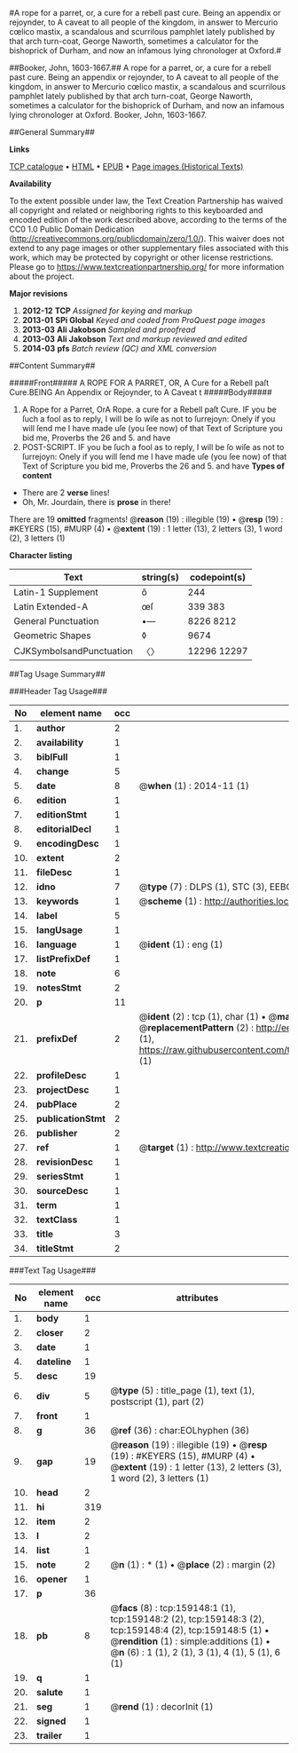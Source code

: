 #A rope for a parret, or, a cure for a rebell past cure. Being an appendix or rejoynder, to A caveat to all people of the kingdom, in answer to Mercurio cœlico mastix, a scandalous and scurrilous pamphlet lately published by that arch turn-coat, George Naworth, sometimes a calculator for the bishoprick of Durham, and now an infamous lying chronologer at Oxford.#

##Booker, John, 1603-1667.##
A rope for a parret, or, a cure for a rebell past cure. Being an appendix or rejoynder, to A caveat to all people of the kingdom, in answer to Mercurio cœlico mastix, a scandalous and scurrilous pamphlet lately published by that arch turn-coat, George Naworth, sometimes a calculator for the bishoprick of Durham, and now an infamous lying chronologer at Oxford.
Booker, John, 1603-1667.

##General Summary##

**Links**

[TCP catalogue](http://www.ota.ox.ac.uk/tcp/)  • 
[HTML](http://tei.it.ox.ac.uk/tcp/Texts-HTML/free/A77/A77089.html)  • 
[EPUB](http://tei.it.ox.ac.uk/tcp/Texts-EPUB/free/A77/A77089.epub) • 
[Page images (Historical Texts)](https://historicaltexts.jisc.ac.uk/eebo-99868912e)

**Availability**

To the extent possible under law, the Text Creation Partnership has waived all copyright and related or neighboring rights to this keyboarded and encoded edition of the work described above, according to the terms of the CC0 1.0 Public Domain Dedication (http://creativecommons.org/publicdomain/zero/1.0/). This waiver does not extend to any page images or other supplementary files associated with this work, which may be protected by copyright or other license restrictions. Please go to https://www.textcreationpartnership.org/ for more information about the project.

**Major revisions**

1. __2012-12__ __TCP__ *Assigned for keying and markup*
1. __2013-01__ __SPi Global__ *Keyed and coded from ProQuest page images*
1. __2013-03__ __Ali Jakobson__ *Sampled and proofread*
1. __2013-03__ __Ali Jakobson__ *Text and markup reviewed and edited*
1. __2014-03__ __pfs__ *Batch review (QC) and XML conversion*

##Content Summary##

#####Front#####
A ROPE FOR A PARRET, OR, A Cure for a Rebell paſt Cure.BEING An Appendix or Rejoynder, to A Caveat t
#####Body#####

1. A Rope for a Parret, OrA Rope. a cure for a Rebell paſt Cure.
IF you be ſuch a fool as to reply, I will be ſo wiſe as not to ſurrejoyn: Onely if you will ſend me I have made uſe (you ſee now) of that Text of Scripture you bid me, Proverbs the 26 and 5. and have 
1. POST-SCRIPT.
IF you be ſuch a fool as to reply, I will be ſo wiſe as not to ſurrejoyn: Onely if you will ſend me I have made uſe (you ſee now) of that Text of Scripture you bid me, Proverbs the 26 and 5. and have 
**Types of content**

  * There are 2 **verse** lines!
  * Oh, Mr. Jourdain, there is **prose** in there!

There are 19 **omitted** fragments! 
 @__reason__ (19) : illegible (19)  •  @__resp__ (19) : #KEYERS (15), #MURP (4)  •  @__extent__ (19) : 1 letter (13), 2 letters (3), 1 word (2), 3 letters (1)

**Character listing**


|Text|string(s)|codepoint(s)|
|---|---|---|
|Latin-1 Supplement|ô|244|
|Latin Extended-A|œſ|339 383|
|General Punctuation|•—|8226 8212|
|Geometric Shapes|◊|9674|
|CJKSymbolsandPunctuation|〈〉|12296 12297|

##Tag Usage Summary##

###Header Tag Usage###

|No|element name|occ|attributes|
|---|---|---|---|
|1.|__author__|2||
|2.|__availability__|1||
|3.|__biblFull__|1||
|4.|__change__|5||
|5.|__date__|8| @__when__ (1) : 2014-11 (1)|
|6.|__edition__|1||
|7.|__editionStmt__|1||
|8.|__editorialDecl__|1||
|9.|__encodingDesc__|1||
|10.|__extent__|2||
|11.|__fileDesc__|1||
|12.|__idno__|7| @__type__ (7) : DLPS (1), STC (3), EEBO-CITATION (1), PROQUEST (1), VID (1)|
|13.|__keywords__|1| @__scheme__ (1) : http://authorities.loc.gov/ (1)|
|14.|__label__|5||
|15.|__langUsage__|1||
|16.|__language__|1| @__ident__ (1) : eng (1)|
|17.|__listPrefixDef__|1||
|18.|__note__|6||
|19.|__notesStmt__|2||
|20.|__p__|11||
|21.|__prefixDef__|2| @__ident__ (2) : tcp (1), char (1)  •  @__matchPattern__ (2) : ([0-9\-]+):([0-9IVX]+) (1), (.+) (1)  •  @__replacementPattern__ (2) : http://eebo.chadwyck.com/downloadtiff?vid=$1&page=$2 (1), https://raw.githubusercontent.com/textcreationpartnership/Texts/master/tcpchars.xml#$1 (1)|
|22.|__profileDesc__|1||
|23.|__projectDesc__|1||
|24.|__pubPlace__|2||
|25.|__publicationStmt__|2||
|26.|__publisher__|2||
|27.|__ref__|1| @__target__ (1) : http://www.textcreationpartnership.org/docs/. (1)|
|28.|__revisionDesc__|1||
|29.|__seriesStmt__|1||
|30.|__sourceDesc__|1||
|31.|__term__|1||
|32.|__textClass__|1||
|33.|__title__|3||
|34.|__titleStmt__|2||


###Text Tag Usage###

|No|element name|occ|attributes|
|---|---|---|---|
|1.|__body__|1||
|2.|__closer__|2||
|3.|__date__|1||
|4.|__dateline__|1||
|5.|__desc__|19||
|6.|__div__|5| @__type__ (5) : title_page (1), text (1), postscript (1), part (2)|
|7.|__front__|1||
|8.|__g__|36| @__ref__ (36) : char:EOLhyphen (36)|
|9.|__gap__|19| @__reason__ (19) : illegible (19)  •  @__resp__ (19) : #KEYERS (15), #MURP (4)  •  @__extent__ (19) : 1 letter (13), 2 letters (3), 1 word (2), 3 letters (1)|
|10.|__head__|2||
|11.|__hi__|319||
|12.|__item__|2||
|13.|__l__|2||
|14.|__list__|1||
|15.|__note__|2| @__n__ (1) : * (1)  •  @__place__ (2) : margin (2)|
|16.|__opener__|1||
|17.|__p__|36||
|18.|__pb__|8| @__facs__ (8) : tcp:159148:1 (1), tcp:159148:2 (2), tcp:159148:3 (2), tcp:159148:4 (2), tcp:159148:5 (1)  •  @__rendition__ (1) : simple:additions (1)  •  @__n__ (6) : 1 (1), 2 (1), 3 (1), 4 (1), 5 (1), 6 (1)|
|19.|__q__|1||
|20.|__salute__|1||
|21.|__seg__|1| @__rend__ (1) : decorInit (1)|
|22.|__signed__|1||
|23.|__trailer__|1||
